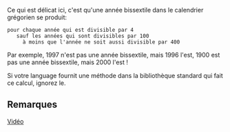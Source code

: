Ce qui est délicat ici, c'est qu'une année bissextile dans le calendrier grégorien se produit:

```plain
pour chaque année qui est divisible par 4
   sauf les années qui sont divisibles par 100
     à moins que l'année ne soit aussi divisible par 400
```

Par exemple, 1997 n'est pas une année bissextile, mais 1996 l'est, 1900 est pas une année bissextile, mais 2000 l'est !

Si votre language fournit une méthode dans la bibliothèque standard qui fait ce calcul, ignorez le.

## Remarques

[Vidéo](http://www.youtube.com/watch?v=xX96xng7sAE)
